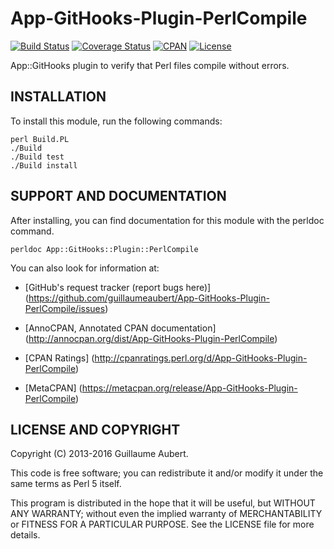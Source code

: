 App-GitHooks-Plugin-PerlCompile
===============================

[![Build Status](https://travis-ci.org/guillaumeaubert/App-GitHooks-Plugin-PerlCompile.svg?branch=master)](https://travis-ci.org/guillaumeaubert/App-GitHooks-Plugin-PerlCompile)
[![Coverage Status](https://coveralls.io/repos/guillaumeaubert/App-GitHooks-Plugin-PerlCompile/badge.svg?branch=master)](https://coveralls.io/r/guillaumeaubert/App-GitHooks-Plugin-PerlCompile?branch=master)
[![CPAN](https://img.shields.io/cpan/v/App-GitHooks-Plugin-PerlCompile.svg)](https://metacpan.org/release/App-GitHooks-Plugin-PerlCompile)
[![License](https://img.shields.io/badge/license-Perl%205-blue.svg)](http://dev.perl.org/licenses/)

App::GitHooks plugin to verify that Perl files compile without errors.


INSTALLATION
------------

To install this module, run the following commands:

	perl Build.PL
	./Build
	./Build test
	./Build install


SUPPORT AND DOCUMENTATION
-------------------------

After installing, you can find documentation for this module with the
perldoc command.

	perldoc App::GitHooks::Plugin::PerlCompile


You can also look for information at:

 * [GitHub's request tracker (report bugs here)]
   (https://github.com/guillaumeaubert/App-GitHooks-Plugin-PerlCompile/issues)

 * [AnnoCPAN, Annotated CPAN documentation]
   (http://annocpan.org/dist/App-GitHooks-Plugin-PerlCompile)

 * [CPAN Ratings]
   (http://cpanratings.perl.org/d/App-GitHooks-Plugin-PerlCompile)

 * [MetaCPAN]
   (https://metacpan.org/release/App-GitHooks-Plugin-PerlCompile)


LICENSE AND COPYRIGHT
---------------------

Copyright (C) 2013-2016 Guillaume Aubert.

This code is free software; you can redistribute it and/or modify it under the
same terms as Perl 5 itself.

This program is distributed in the hope that it will be useful, but WITHOUT ANY
WARRANTY; without even the implied warranty of MERCHANTABILITY or FITNESS FOR A
PARTICULAR PURPOSE. See the LICENSE file for more details.
